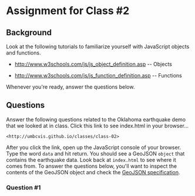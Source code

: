 
# Assignment for Class #2

## Background 

Look at the following tutorials to familiarize yourself with JavaScript objects and functions. 

* <http://www.w3schools.com/js/js_object_definition.asp> -- Objects

* <http://www.w3schools.com/js/js_function_definition.asp> -- Functions

Whenever you're ready, answer the questions below.

## Questions

Answer the following questions related to the Oklahoma earthquake demo that we looked at in class. Click this link to see index.html in your browser...

    <http://umbcvis.github.io/classes/class-02>

After you click the link, open up the JavaScript console of your browser.  Type the word ````data```` and hit return. You should see a GeoJSON ````object```` that contains the earthquake data.  Look back at ````index.html```` to see where it comes from. To answer the questions below, you'll want to inspect the contents of the GeoJSON object and check the [GeoJSON specification](http://geojson.org).

### Question #1


